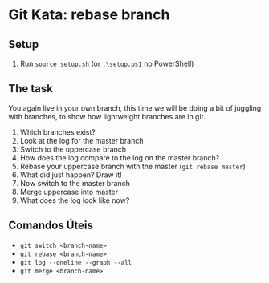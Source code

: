 # Git Kata: rebase branch

## Setup

1. Run `source setup.sh` (or `.\setup.ps1` no PowerShell)

## The task

You again live in your own branch, this time we will be doing a bit of juggling with branches, to show how lightweight branches are in git.

1. Which branches exist?
2. Look at the log for the master branch
3. Switch to the uppercase branch
4. How does the log compare to the log on the master branch?
5. Rebase your uppercase branch with the master (`git rebase master`)
6. What did just happen? Draw it!
7. Now switch to the master branch
8. Merge uppercase into master
9. What does the log look like now?

## Comandos Úteis

- `git switch <branch-name>`
- `git rebase <branch-name>`
- `git log --oneline --graph --all`
- `git merge <branch-name>`
